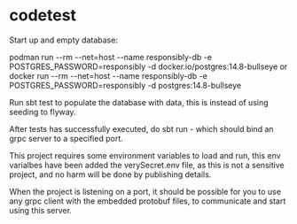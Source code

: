 # codetest


Start up and empty database:

podman run --rm  --net=host --name responsibly-db -e POSTGRES_PASSWORD=responsibly -d docker.io/postgres:14.8-bullseye
    or
docker run --rm  --net=host --name responsibly-db -e POSTGRES_PASSWORD=responsibly -d postgres:14.8-bullseye


Run sbt test to populate the database with data, this is instead of using seeding to flyway.

After tests has successfully executed, do 
sbt run - which should bind an grpc server to a specified port.

This project requires some environment variables to load and run, this env varialbes have been added the verySecret.env file, as this is not a sensitive project, and no harm will be done by publishing details.


When the project is listening on a port, it should be possible for you to use any grpc client with the embedded protobuf files, to communicate and start using this server.


 


